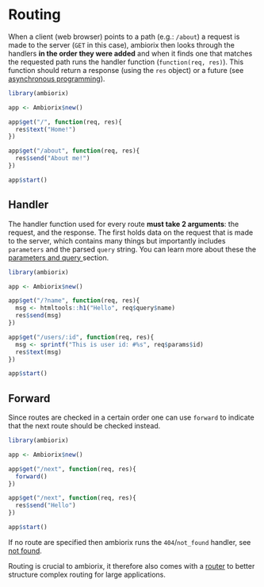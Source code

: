 # Routing

When a client (web browser) points to a path (e.g.: `/about`) a request is made to the server (`GET` in this case), ambiorix then looks through the handlers __in the order they were added__ and when it finds one that matches the requested path runs the handler function (`function(req, res)`). This function should return a response (using the `res` object) or a future (see [asynchronous programming](/guide/async)).

```r
library(ambiorix)

app <- Ambiorix$new()

app$get("/", function(req, res){
  res$text("Home!")
})

app$get("/about", function(req, res){
  res$send("About me!")
})

app$start()
```

## Handler

The handler function used for every route __must take 2 arguments__: the request, and the response. The first holds data on the request that is made to the server, which contains many things but importantly includes `parameters` and the parsed `query` string. You can learn more about these the [parameters and query ](/guide/params) section.

```r
library(ambiorix)

app <- Ambiorix$new()

app$get("/?name", function(req, res){
  msg <- htmltools::h1("Hello", req$query$name)
  res$send(msg)
})

app$get("/users/:id", function(req, res){
  msg <- sprintf("This is user id: #%s", req$params$id)
  res$text(msg)
})

app$start()
```

## Forward

Since routes are checked in a certain order one can use `forward` to indicate that the next route should be checked instead.

```r
library(ambiorix)

app <- Ambiorix$new()

app$get("/next", function(req, res){
  forward()
})

app$get("/next", function(req, res){
  res$send("Hello")
})

app$start()
```

If no route are specified then ambiorix runs the `404`/`not_found` handler, see [not found](guide/not-found). 

Routing is crucial to ambiorix, it therefore also comes with a [router](guide/router) to better structure complex routing for large applications.
